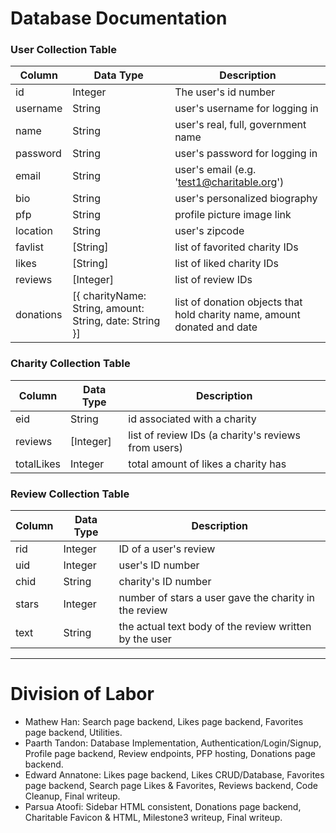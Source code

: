 # Database Documentation

### User Collection Table

| Column       | Data Type | Description                |
|--------------|-----------|----------------------------|
|      id      |  Integer  | The user's id number       |
|   username   |  String   | user's username for logging in|
|     name     |  String   | user's real, full, government name     |
|   password   |  String   | user's password for logging in           |
|     email    |  String   | user's email (e.g. 'test1@charitable.org') |
|      bio     |  String   | user's personalized biography |
|      pfp     |  String   | profile picture image link         | 
|   location   |  String   | user's zipcode             |
|    favlist   | [String]  | list of favorited charity IDs |
|     likes    | [String]  | list of liked charity IDs     |
|    reviews   | [Integer] | list of review IDs            |
|   donations  | [{ charityName: String, amount: String, date: String }] | list of donation objects that hold charity name, amount donated and date |


### Charity Collection Table 

| Column       | Data Type | Description                |
|--------------|-----------|----------------------------|
|      eid     |  String   | id associated with a charity |
|    reviews   |  [Integer]| list of review IDs (a charity's reviews from users) |
|   totalLikes |  Integer  | total amount of likes a charity has |


### Review Collection Table

| Column       | Data Type | Description                |
|--------------|-----------|----------------------------|
|      rid     |  Integer  | ID of a user's review |
|      uid     |  Integer  | user's ID number  |
|     chid     |  String   | charity's ID number |
|     stars    |  Integer  | number of stars a user gave the charity in the review |
|     text     |  String   | the actual text body of the review written by the user|

- - - -

# Division of Labor
* Mathew Han: Search page backend, Likes page backend, Favorites page backend, Utilities. 
* Paarth Tandon: Database Implementation, Authentication/Login/Signup, Profile page backend, Review endpoints, PFP hosting, Donations page backend. 
* Edward Annatone: Likes page backend, Likes CRUD/Database, Favorites page backend, Search page Likes & Favorites, Reviews backend, Code Cleanup, Final writeup.
* Parsua Atoofi: Sidebar HTML consistent, Donations page backend, Charitable Favicon & HTML, Milestone3 writeup, Final writeup.
